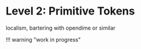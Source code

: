 # Level 2: Primitive Tokens

localism, bartering with opendime or similar


!!! warning "work in progress"



